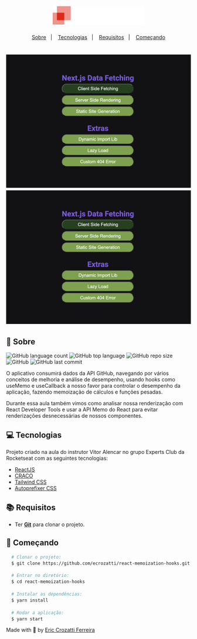 <h1 align="center">
    <img alt="experts-club" src="https://github.com/ecrozatti/NextJS_TailwindCSS_FramerMotion/blob/main/.github/experts-club.png" width="250px" />
</h1>

<p align="center">
  <a href="#page_with_curl-sobre">Sobre</a>&nbsp;&nbsp;&nbsp;|&nbsp;&nbsp;&nbsp;
  <a href="#computer-tecnologias">Tecnologias</a>&nbsp;&nbsp;&nbsp;|&nbsp;&nbsp;&nbsp;
  <a href="#books-requisitos">Requisitos</a>&nbsp;&nbsp;&nbsp;|&nbsp;&nbsp;&nbsp;
  <a href="#rocket-começando">Começando</a>
</p>

<h1 align="center">
    <img alt="light-mode" src="https://github.com/ecrozatti/DataFetching_NextJS/blob/main/.github/application.png" width="600px"/>
    <img alt="dark-mode" src="https://github.com/ecrozatti/DataFetching_NextJS/blob/main/.github/application.png" width="600px"/>
</h1>

## :page_with_curl: Sobre
![GitHub language count](https://img.shields.io/github/languages/count/ecrozatti/NextJS_TailwindCSS_FramerMotion)
![GitHub top language](https://img.shields.io/github/languages/top/ecrozatti/NextJS_TailwindCSS_FramerMotion)
![GitHub repo size](https://img.shields.io/github/repo-size/ecrozatti/NextJS_TailwindCSS_FramerMotion)
![GitHub](https://img.shields.io/github/license/ecrozatti/NextJS_TailwindCSS_FramerMotion)
![GitHub last commit](https://img.shields.io/github/last-commit/ecrozatti/NextJS_TailwindCSS_FramerMotion)

O aplicativo consumirá dados da API GitHub, navegando por vários conceitos de melhoria e análise de desempenho, usando hooks como useMemo e useCallback a nosso favor para controlar o desempenho da aplicação, fazendo memoização de cálculos e funções pesadas.

Durante essa aula também vimos como analisar nossa renderização com React Developer Tools e usar a API Memo do React para evitar renderizações desnecessárias de nossos componentes.

## :computer: Tecnologias
Projeto criado na aula do instrutor Vitor Alencar no grupo Experts Club da Rocketseat com as seguintes tecnologias:

- [ReactJS](https://reactjs.org/)
- [CRACO](https://github.com/gsoft-inc/craco)
- [Tailwind CSS](https://tailwindcss.com/)
- [Autoprefixer CSS](https://github.com/postcss/autoprefixer)

## :books: Requisitos
- Ter [**Git**](https://git-scm.com/) para clonar o projeto.

## :rocket: Começando
``` bash
  # Clonar o projeto:
  $ git clone https://github.com/ecrozatti/react-memoization-hooks.git

  # Entrar no diretório:
  $ cd react-memoization-hooks

  # Instalar as dependências:
  $ yarn install

  # Rodar a aplicação:
  $ yarn start
```

Made with 💚 by [Eric Crozatti Ferreira](https://www.linkedin.com/in/eric-crozatti-1447688a/)
